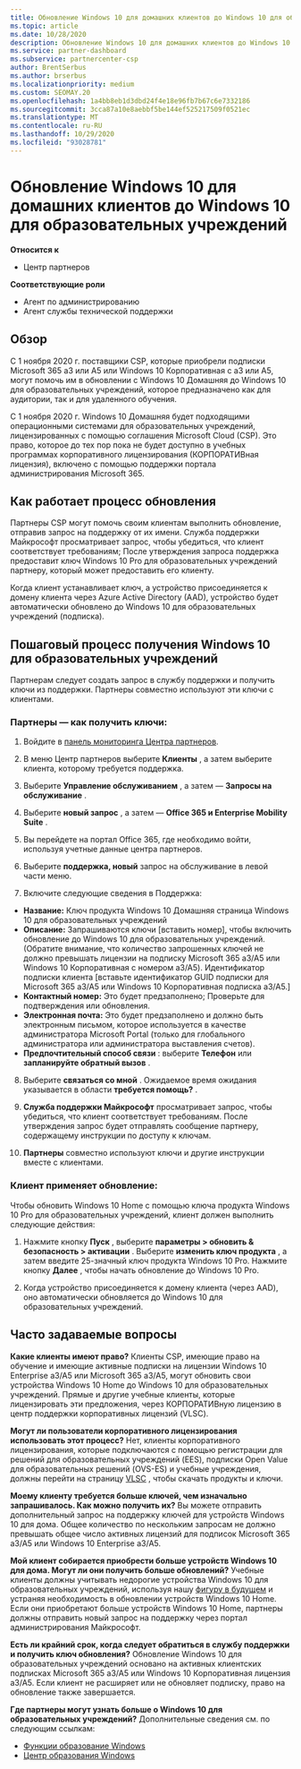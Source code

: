 ```yaml
---
title: Обновление Windows 10 для домашних клиентов до Windows 10 для образовательных учреждений
ms.topic: article
ms.date: 10/28/2020
description: Обновление Windows 10 для домашних клиентов до Windows 10 для образовательных учреждений
ms.service: partner-dashboard
ms.subservice: partnercenter-csp
author: BrentSerbus
ms.author: brserbus
ms.localizationpriority: medium
ms.custom: SEOMAY.20
ms.openlocfilehash: 1a4bb8eb1d3dbd24f4e18e96fb7b67c6e7332186
ms.sourcegitcommit: 3cca87a10e8aebbf5be144ef525217509f0521ec
ms.translationtype: MT
ms.contentlocale: ru-RU
ms.lasthandoff: 10/29/2020
ms.locfileid: "93028781"
---
```

# <a name="upgrade-windows-10-home-customers-to-windows-10-education"></a>Обновление Windows 10 для домашних клиентов до Windows 10 для образовательных учреждений

**Относится к**

- Центр партнеров

**Соответствующие роли**

- Агент по администрированию
- Агент службы технической поддержки

## <a name="overview"></a>Обзор

С 1 ноября 2020 г. поставщики CSP, которые приобрели подписки Microsoft 365 a3 или A5 или Windows 10 Корпоративная с a3 или A5, могут помочь им в обновлении с Windows 10 Домашняя до Windows 10 для образовательных учреждений, которое предназначено как для аудитории, так и для удаленного обучения.

С 1 ноября 2020 г. Windows 10 Домашняя будет подходящими операционными системами для образовательных учреждений, лицензированных с помощью соглашения Microsoft Cloud (CSP). Это право, которое до тех пор пока не будет доступно в учебных программах корпоративного лицензирования (КОРПОРАТИВная лицензия), включено с помощью поддержки портала администрирования Microsoft 365. 

## <a name="how-the-upgrade-process-works"></a>Как работает процесс обновления

Партнеры CSP могут помочь своим клиентам выполнить обновление, отправив запрос на поддержку от их имени. Служба поддержки Майкрософт просматривает запрос, чтобы убедиться, что клиент соответствует требованиям; После утверждения запроса поддержка предоставит ключ Windows 10 Pro для образовательных учреждений партнеру, который может предоставить его клиенту.

Когда клиент устанавливает ключ, а устройство присоединяется к домену клиента через Azure Active Directory (AAD), устройство будет автоматически обновлено до Windows 10 для образовательных учреждений (подписка).   

## <a name="step-by-step-process-for-customers-to-get-windows-10-education"></a>Пошаговый процесс получения Windows 10 для образовательных учреждений

Партнерам следует создать запрос в службу поддержки и получить ключи из поддержки. Партнеры совместно используют эти ключи с клиентами.

### <a name="partners--how-to-get-the-keys"></a>Партнеры — как получить ключи:

1. Войдите в [панель мониторинга Центра партнеров](https://partner.microsoft.com/dashboard).

2. В меню Центр партнеров выберите **Клиенты** , а затем выберите клиента, которому требуется поддержка.

3. Выберите **Управление обслуживанием** , а затем — **Запросы на обслуживание** .

4. Выберите **новый запрос** , а затем — **Office 365 и Enterprise Mobility Suite** .

5. Вы перейдете на портал Office 365, где необходимо войти, используя учетные данные центра партнеров.

6. Выберите **поддержка, новый** запрос на обслуживание в левой части меню.

7. Включите следующие сведения в Поддержка:

- **Название:** Ключ продукта Windows 10 Домашняя страница Windows 10 для образовательных учреждений
- **Описание:** Запрашиваются ключи [вставить номер], чтобы включить обновление до Windows 10 для образовательных учреждений. (Обратите внимание, что количество запрошенных ключей не должно превышать лицензии на подписку Microsoft 365 a3/A5 или Windows 10 Корпоративная с номером a3/A5). Идентификатор подписки клиента [вставьте идентификатор GUID подписки для Microsoft 365 a3/A5 или Windows 10 Корпоративная подписка a3/A5.]
- **Контактный номер:** Это будет предзаполнено; Проверьте для подтверждения или обновления.
- **Электронная почта:** Это будет предзаполнено и должно быть электронным письмом, которое используется в качестве администратора Microsoft Portal (только для глобального администратора или администратора выставления счетов).
- **Предпочтительный способ связи** : выберите **Телефон** или **запланируйте обратный вызов** .

8. Выберите **связаться со мной** . Ожидаемое время ожидания указывается в области **требуется помощь?** .

9. **Служба поддержки Майкрософт** просматривает запрос, чтобы убедиться, что клиент соответствует требованиям. После утверждения запрос будет отправлять сообщение партнеру, содержащему инструкции по доступу к ключам.

10. **Партнеры** совместно используют ключи и другие инструкции вместе с клиентами.

### <a name="customer-applies-the-upgrade"></a>Клиент применяет обновление:

Чтобы обновить Windows 10 Home с помощью ключа продукта Windows 10 Pro для образовательных учреждений, клиент должен выполнить следующие действия:  

1. Нажмите кнопку **Пуск** , выберите **параметры > обновить & безопасность > активации** . Выберите **изменить ключ продукта** , а затем введите 25-значный ключ продукта Windows 10 Pro. Нажмите кнопку **Далее** , чтобы начать обновление до Windows 10 Pro.

2. Когда устройство присоединяется к домену клиента (через AAD), оно автоматически обновляется до Windows 10 для образовательных учреждений.  

## <a name="frequently-asked-questions"></a>Часто задаваемые вопросы

**Какие клиенты имеют право?**
Клиенты CSP, имеющие право на обучение и имеющие активные подписки на лицензии Windows 10 Enterprise a3/A5 или Microsoft 365 a3/A5, могут обновить свои устройства Windows 10 Home до Windows 10 для образовательных учреждений. Прямые и другие учебные клиенты, которые лицензировать эти предложения, через КОРПОРАТИВную лицензию в центр поддержки корпоративных лицензий (VLSC).

**Могут ли пользователи корпоративного лицензирования использовать этот процесс?**
Нет, клиенты корпоративного лицензирования, которые подключаются с помощью регистрации для решений для образовательных учреждений (EES), подписки Open Value для образовательных решений (OVS-ES) и учебные учреждения, должны перейти на страницу [VLSC](https://www.microsoft.com/Licensing/servicecenter/default.aspx) , чтобы скачать продукты и ключи. 

**Моему клиенту требуется больше ключей, чем изначально запрашивалось. Как можно получить их?**
Вы можете отправить дополнительный запрос на поддержку ключей для устройств Windows 10 для дома. Общее количество по нескольким запросам не должно превышать общее число активных лицензий для подписок Microsoft 365 a3/A5 или Windows 10 Enterprise a3/A5.

**Мой клиент собирается приобрести больше устройств Windows 10 для дома. Могут ли они получить больше обновлений?**
Учебные клиенты должны учитывать недорогие устройства Windows 10 для образовательных учреждений, используя нашу [фигуру в будущем](https://www.microsoft.com/education/products/windows/shapethefuture.aspx) и устраняя необходимость в обновлении устройств Windows 10 Home. Если они приобретают больше устройств Windows 10 Home, партнеры должны отправить новый запрос на поддержку через портал администрирования Майкрософт.

**Есть ли крайний срок, когда следует обратиться в службу поддержки и получить ключ обновления?**
Обновление Windows 10 для образовательных учреждений основано на активных клиентских подписках Microsoft 365 a3/A5 или Windows 10 Корпоративная лицензия a3/A5. Если клиент не расширяет или не обновляет подписку, право на обновление также завершается.

**Где партнеры могут узнать больше о Windows 10 для образовательных учреждений?**
Дополнительные сведения см. по следующим ссылкам:

- [Функции образование Windows](https://www.microsoft.com/education/products/windows/features)
- [Центр образования Windows](https://docs.microsoft.com/education/windows/)
